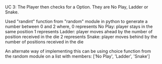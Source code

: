 UC 3: The Player then checks for a Option. They are No Play, Ladder or Snake. 

Used "randint" function from "random" module in python to generate a number between 0 and 2 where,
0 represents No Play: player stays in the same position
1 represents Ladder: player moves ahead by the number of position received in the die
2 represents Snake: player moves behind by the number of positions received in the die

An alternate way of implementing this can be using choice function from the random module on a list with members: ['No Play', 'Ladder', 'Snake']
